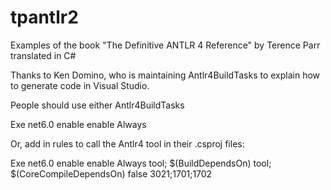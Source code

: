 # tpantlr2
Examples of the book "The Definitive ANTLR 4 Reference" by Terence Parr translated in C#

Thanks to Ken Domino, who is maintaining Antlr4BuildTasks to explain how to generate code in Visual Studio.

People should use either Antlr4BuildTasks

<Project Sdk="Microsoft.NET.Sdk">
	<PropertyGroup>
		<OutputType>Exe</OutputType>
		<TargetFramework>net6.0</TargetFramework>
		<ImplicitUsings>enable</ImplicitUsings>
		<Nullable>enable</Nullable>
	</PropertyGroup>
	<ItemGroup>
		<Content Include="input">
			<CopyToOutputDirectory>Always</CopyToOutputDirectory>
		</Content>
	</ItemGroup>
	<ItemGroup>
		<PackageReference Include="Antlr4.Runtime.Standard" Version="4.10.1" />
		<PackageReference Include="Antlr4BuildTasks" Version="10.7" />
	</ItemGroup>
	<ItemGroup>
		<Antlr4 Include="Hello.g4" />
	</ItemGroup>
</Project>

Or, add in rules to call the Antlr4 tool in their .csproj files:

<Project Sdk="Microsoft.NET.Sdk">
	<PropertyGroup>
		<OutputType>Exe</OutputType>
		<TargetFramework>net6.0</TargetFramework>
		<ImplicitUsings>enable</ImplicitUsings>
		<Nullable>enable</Nullable>
	</PropertyGroup>
	<ItemGroup>
		<Content Include="input">
			<CopyToOutputDirectory>Always</CopyToOutputDirectory>
		</Content>
	</ItemGroup>
	<ItemGroup>
		<PackageReference Include="Antlr4.Runtime.Standard" Version="4.10.1" />
	</ItemGroup>
	<Target Name="tool">
		<Exec Command="java -jar ../antlr4-4.10.1-complete.jar -Dlanguage=CSharp *.g4"/>
	</Target>
	<PropertyGroup>
		<BuildDependsOn>
			tool;
			$(BuildDependsOn)
		</BuildDependsOn>
	</PropertyGroup>
	<PropertyGroup>
		<CoreCompileDependsOn>
			tool;
			$(CoreCompileDependsOn)
		</CoreCompileDependsOn>
	</PropertyGroup>
	<ItemGroup>
		<Compile Include="Program.cs;HelloBaseListener.cs;HelloLexer.cs;HelloListener.cs;HelloParser.cs"/>
		<CompileDesignTime Include="Program.cs;HelloBaseListener.cs;HelloLexer.cs;HelloListener.cs;HelloParser.cs"/>
	</ItemGroup>
	<PropertyGroup>
		<EnableDefaultCompileItems>false</EnableDefaultCompileItems>
	</PropertyGroup>
	<PropertyGroup>
		<NoWarn>3021;1701;1702</NoWarn>
	</PropertyGroup>
</Project>

